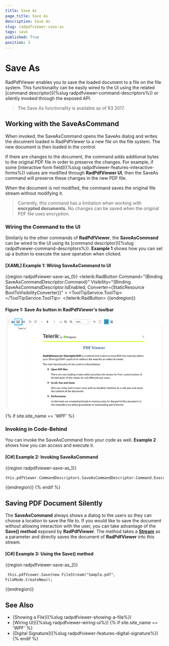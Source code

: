 ```yaml
---
title: Save As
page_title: Save As
description: Save As
slug: radpdfviewer-save-as
tags: save
published: True
position: 3
---
```


# Save As

RadPdfViewer enables you to save the loaded document to a file on the file system. This functionality can be easily wired to the UI using the related [command descriptor]({%slug radpdfviewer-command-descriptors%}) or silently invoked through the exposed API.

>The Save As functionality is available as of R3 2017. 

## Working with the SaveAsCommand
 
When invoked, the SaveAsCommand opens the SaveAs dialog and writes the document loaded in RadPdfViewer to a new file on the file system. The new document is then loaded in the control.

If there are changes to the document, the command adds additional bytes to the original PDF file in order to preserve the changes. For example, if some [interactive form field]({%slug radpdfviewer-features-interactive-forms%}) values are modified through **RadPdfViewer UI**, then the SaveAs command will preserve these changes in the new PDF file.

When the document is not modified, the command saves the original file stream without modifying it.

>Currently, this command has a limitation when working with **encrypted documents.** No changes can be saved when the original PDF file uses encryption.

### Wiring the Command to the UI

Similarly to the other commands of **RadPdfViewer**, the **SaveAsCommand** can be wired to the UI using its [command descriptor]({%slug radpdfviewer-command-descriptors%}). **Example 1** shows how you can set up a button to execute the save operation when clicked.
 
#### [XAML] Example 1: Wiring SaveAsCommand to UI
{{region radpdfviewer-save-as_0}}
	<telerik:RadButton Command="{Binding SaveAsCommandDescriptor.Command}" Visibility="{Binding SaveAsCommandDescriptor.IsEnabled, Converter={StaticResource BoolToVisibilityConverter}}" >
	    <ToolTipService.ToolTip>
	        <TextBlock Text="Save As" />
	    </ToolTipService.ToolTip>
	    <Image Source="{telerik:IconResource IconRelativePath=save.png, IconSources={StaticResource IconPaths}}" Stretch="None" />
	</telerik:RadButton>
{{endregion}}

#### Figure 1: Save As button in RadPdfViewer's toolbar
![](images/PdfViewer_SaveAs_2.png)

{% if site.site_name == 'WPF' %}
### Invoking in Code-Behind

You can invoke the SaveAsCommand from your code as well. **Example 2** shows how you can access and execute it.

 
#### [C#] Example 2: Invoking SaveAsCommand
{{region radpdfviewer-save-as_1}}

	this.pdfViewer.CommandDescriptors.SaveAsCommandDescriptor.Command.Execute(null);
{{endregion}}
{% endif %}


## Saving PDF Document Silently

The **SaveAsCommand** always shows a dialog to the users so they can choose a location to save the file to. If you would like to save the document without allowing interaction with the user, you can take advantage of the **Save() method** exposed by **RadPdfViewer**. The method takes a [**Stream**](https://docs.microsoft.com/en-us/dotnet/api/system.io.stream) as a parameter and directly saves the document of **RadPdfViewer** into this stream.

#### [C#] Example 3: Using the Save() method
{{region radpdfviewer-save-as_2}}

	 this.pdfViewer.Save(new FileStream("Sample.pdf", FileMode.CreateNew));
{{endregion}}

## See Also

* [Showing a File]({%slug radpdfviewer-showing-a-file%})
* [Wiring UI]({%slug radpdfviewer-wiring-ui%})
{% if site.site_name == 'WPF' %} 
* [Digital Signature]({%slug radpdfviewer-features-digital-signature%})
{% endif %}